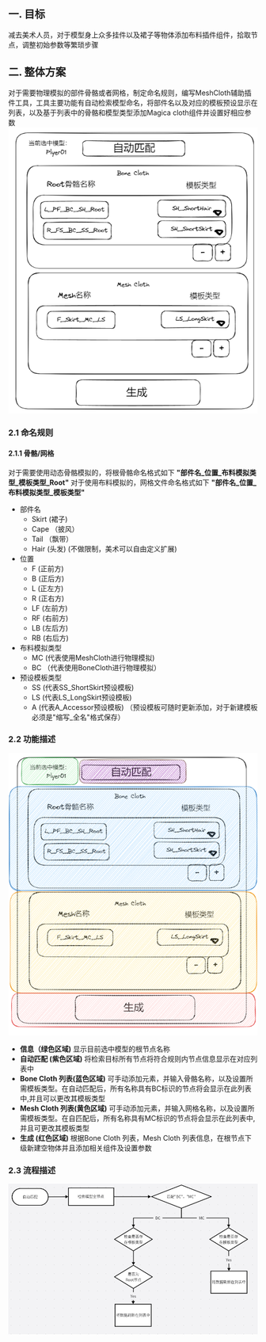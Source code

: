 ## 一. 目标
减去美术人员，对于模型身上众多挂件以及裙子等物体添加布料插件组件，拾取节点，调整初始参数等繁琐步骤
## 二. 整体方案
对于需要物理模拟的部件骨骼或者网格，制定命名规则，编写MeshCloth辅助插件工具，工具主要功能有自动检索模型命名，将部件名以及对应的模板预设显示在列表，以及基于列表中的骨骼和模型类型添加Magica cloth组件并设置好相应参数
![Alt text](image.png)
### 2.1 命名规则
#### 2.1.1 骨骼/网格
对于需要使用动态骨骼模拟的，将根骨骼命名格式如下
**"部件名_位置_布料模拟类型_模板类型_Root"** 
对于使用布料模拟的，网格文件命名格式如下
**"部件名_位置_布料模拟类型_模板类型"** 
- 部件名
    - Skirt (裙子)
    - Cape （披风）
    - Tail （飘带）
    - Hair  (头发)
    (不做限制，美术可以自由定义扩展)
- 位置
    - F (正前方)
    - B (正后方)
    - L (正左方)
    - R (正右方)
    - LF (左前方)
    - RF (右前方)
    - LB (左后方)
    - RB (右后方)
- 布料模拟类型
    - MC  (代表使用MeshCloth进行物理模拟)
    - BC （代表使用BoneCloth进行物理模拟）
- 预设模板类型
    - SS (代表SS_ShortSkirt预设模板)
    - LS (代表LS_LongSkirt预设模板)
    - A (代表A_Accessor预设模板)
    （预设模板可随时更新添加，对于新建模板必须是"缩写_全名"格式保存）
### 2.2 功能描述
![Alt text](image-2.png)
- **信息（绿色区域)**
    显示目前选中模型的根节点名称
- **自动匹配 (紫色区域)**
    将检索目标所有节点将符合规则内节点信息显示在对应列表中
- **Bone Cloth 列表(蓝色区域)**
    可手动添加元素，并输入骨骼名称，以及设置所需模板类型。在自动匹配后，所有名称具有BC标识的节点将会显示在此列表中,并且可以更改其模板类型
- **Mesh Cloth 列表(黄色区域)**
    可手动添加元素，并输入网格名称，以及设置所需模板类型。在自匹配后，所有名称具有MC标识的节点将会显示在此列表中,并且可更改其模板类型
- **生成 (红色区域)**
    根据Bone Cloth 列表，Mesh Cloth 列表信息，在根节点下级新建空物体并且添加相关组件及设置参数
### 2.3 流程描述
![Alt text](image-3.png)
